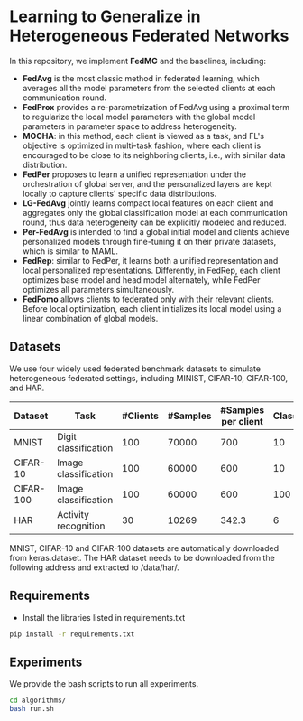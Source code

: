 # Learning to Generalize in Heterogeneous Federated Networks

In this repository, we implement **FedMC** and the baselines, including:

- **FedAvg** is the most classic method in federated learning, which averages all the model parameters from the selected clients at each communication round.
- **FedProx** provides a re-parametrization of FedAvg using a proximal term to regularize the local model parameters with the global model parameters in parameter space to address heterogeneity.
- **MOCHA**: in this method, each client is viewed as a task, and FL's objective is optimized in multi-task fashion, where each client is encouraged to be close to its neighboring clients, i.e., with similar data distribution. 
- **FedPer** proposes to learn a unified representation under the orchestration of global server, and the personalized layers are kept locally to capture clients' specific data distributions.
- **LG-FedAvg** jointly learns compact local features on each client and aggregates only the global classification model at each communication round, thus data heterogeneity can be explicitly modeled and reduced.
- **Per-FedAvg** is intended to find a global initial model and clients achieve personalized models through fine-tuning it on their private datasets, which is similar to MAML.
- **FedRep**: similar to FedPer, it learns both a unified representation and local personalized representations. Differently, in FedRep, each client optimizes base model and head model alternately, while FedPer optimizes all parameters simultaneously.
- **FedFomo** allows clients to federated only with their relevant clients. Before local optimization, each client initializes its local model using a linear combination of global models. 
## Datasets

We use four widely used federated benchmark datasets to simulate heterogeneous federated settings, including MINIST, CIFAR-10, CIFAR-100, and HAR.

| Dataset   | Task                 | #Clients | #Samples | #Samples per client | Classes | Base model |
|-----------|----------------------|----------|----------|---------------------|---------|------------|
| MNIST     | Digit classification | 100      | 70000    | 700                 | 10      | 2CNN + 2FC |
| CIFAR-10  | Image classification | 100      | 60000    | 600                 | 10      | 4CNN + 2FC |
| CIFAR-100 | Image classification | 100      | 60000    | 600                 | 100     | 4CNN + 2FC |
| HAR       | Activity recognition | 30       | 10269    | 342.3               | 6       | 4CNN + 2FC |

MNIST, CIFAR-10 and CIFAR-100 datasets are automatically downloaded from keras.dataset. The HAR dataset needs to be downloaded from the following address and extracted to /data/har/.

## Requirements
- Install the libraries listed in requirements.txt
```bash
pip install -r requirements.txt
```
## Experiments

We provide the bash scripts to run all experiments.

```bash
cd algorithms/
bash run.sh
```
